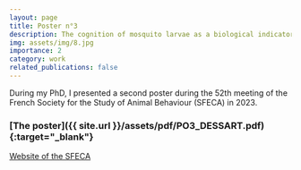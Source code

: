 ```yaml
---
layout: page
title: Poster n°3
description: The cognition of mosquito larvae as a biological indicator of the quality of aquatic ecosystems
img: assets/img/8.jpg
importance: 2
category: work
related_publications: false
---
```

During my PhD, I presented a second poster during the 52th meeting of the French Society for the Study of Animal Behaviour (SFECA) in 2023.

### <span>[The poster]({{ site.url }}/assets/pdf/PO3_DESSART.pdf){:target="\_blank"}</span>

[Website of the SFECA](https://sfecatours.sciencesconf.org/)
